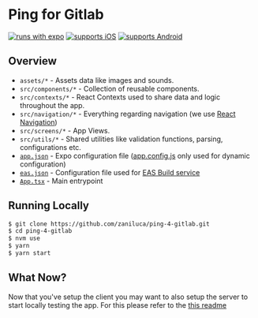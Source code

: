 # Ping for Gitlab

[![runs with expo](https://img.shields.io/badge/Runs%20with%20Expo-4630EB.svg?style=flat-square&logo=EXPO&labelColor=f3f3f3&logoColor=000)](https://github.com/expo/expo)
[![supports iOS](https://img.shields.io/badge/iOS-4630EB.svg?style=flat-square&logo=APPLE&labelColor=999999&logoColor=fff)](https://itunes.apple.com/app/apple-store/id)
[![supports Android](https://img.shields.io/badge/Android-4630EB.svg?style=flat-square&logo=ANDROID&labelColor=A4C639&logoColor=fff)](https://play.google.com/store/apps/details?id=host.exp.exponent&referrer=www)

## Overview

- `assets/*` - Assets data like images and sounds.
- `src/components/*` - Collection of reusable components.
- `src/contexts/*` - React Contexts used to share data and logic throughout the app.
- `src/navigation/*` - Everything regarding navigation (we use [React Navigation](https://reactnavigation.org/))
- `src/screens/*` - App Views.
- `src/utils/*` - Shared utilities like validation functions, parsing, configurations etc.
- [`app.json`](app.json) - Expo configuration file ([app.config.js](app.config.js) only used for dynamic configuration)
- [`eas.json`](eas.json) - Configuration file used for [EAS Build service](https://docs.expo.dev/build/introduction/)
- [`App.tsx`](App.tsx) - Main entrypoint

## Running Locally

```bash
$ git clone https://github.com/zaniluca/ping-4-gitlab.git
$ cd ping-4-gitlab
$ nvm use
$ yarn
$ yarn start
```

## What Now?

Now that you've setup the client you may want to also setup the server to start locally testing the app. For this please refer to the [this readme](https://github.com/zaniluca/ping-4-gitlab-firebase/blob/master/README.md)
